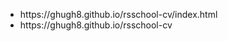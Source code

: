 <ul>
  <li>https://ghugh8.github.io/rsschool-cv/index.html</li>
  <li>https://ghugh8.github.io/rsschool-cv</li>
</ul>
